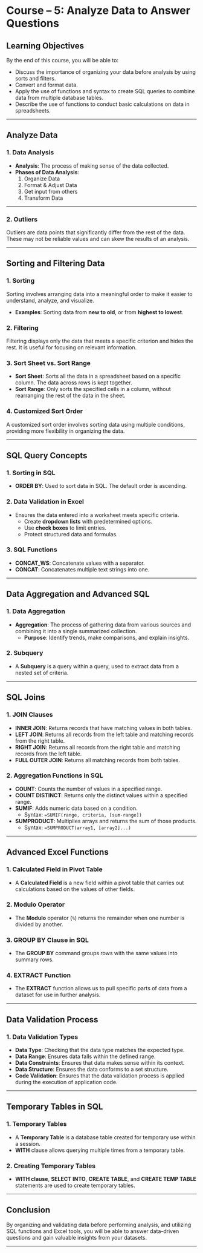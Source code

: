 # Course – 5: Analyze Data to Answer Questions

## Learning Objectives
By the end of this course, you will be able to:
- Discuss the importance of organizing your data before analysis by using sorts and filters.
- Convert and format data.
- Apply the use of functions and syntax to create SQL queries to combine data from multiple database tables.
- Describe the use of functions to conduct basic calculations on data in spreadsheets.

---

## Analyze Data

### 1. **Data Analysis**
- **Analysis**: The process of making sense of the data collected.
- **Phases of Data Analysis**:
  1. Organize Data
  2. Format & Adjust Data
  3. Get input from others
  4. Transform Data

---

### 2. **Outliers**
Outliers are data points that significantly differ from the rest of the data. These may not be reliable values and can skew the results of an analysis.

---

## Sorting and Filtering Data

### 1. **Sorting**
Sorting involves arranging data into a meaningful order to make it easier to understand, analyze, and visualize.
- **Examples**: Sorting data from **new to old**, or from **highest to lowest**.

### 2. **Filtering**
Filtering displays only the data that meets a specific criterion and hides the rest. It is useful for focusing on relevant information.

### 3. **Sort Sheet vs. Sort Range**
- **Sort Sheet**: Sorts all the data in a spreadsheet based on a specific column. The data across rows is kept together.
- **Sort Range**: Only sorts the specified cells in a column, without rearranging the rest of the data in the sheet.

### 4. **Customized Sort Order**
A customized sort order involves sorting data using multiple conditions, providing more flexibility in organizing the data.

---

## SQL Query Concepts

### 1. **Sorting in SQL**
- **ORDER BY**: Used to sort data in SQL. The default order is ascending.

### 2. **Data Validation in Excel**
- Ensures the data entered into a worksheet meets specific criteria.
  - Create **dropdown lists** with predetermined options.
  - Use **check boxes** to limit entries.
  - Protect structured data and formulas.

### 3. **SQL Functions**
- **CONCAT_WS**: Concatenate values with a separator.
- **CONCAT**: Concatenates multiple text strings into one.

---

## Data Aggregation and Advanced SQL

### 1. **Data Aggregation**
- **Aggregation**: The process of gathering data from various sources and combining it into a single summarized collection.
  - **Purpose**: Identify trends, make comparisons, and explain insights.

### 2. **Subquery**
- A **Subquery** is a query within a query, used to extract data from a nested set of criteria.

---

## SQL Joins

### 1. **JOIN Clauses**
- **INNER JOIN**: Returns records that have matching values in both tables.
- **LEFT JOIN**: Returns all records from the left table and matching records from the right table.
- **RIGHT JOIN**: Returns all records from the right table and matching records from the left table.
- **FULL OUTER JOIN**: Returns all matching records from both tables.

### 2. **Aggregation Functions in SQL**
- **COUNT**: Counts the number of values in a specified range.
- **COUNT DISTINCT**: Returns only the distinct values within a specified range.
- **SUMIF**: Adds numeric data based on a condition.
  - Syntax: `=SUMIF(range, criteria, [sum-range])`
- **SUMPRODUCT**: Multiplies arrays and returns the sum of those products.
  - Syntax: `=SUMPRODUCT(array1, [array2]...)`

---

## Advanced Excel Functions

### 1. **Calculated Field in Pivot Table**
- A **Calculated Field** is a new field within a pivot table that carries out calculations based on the values of other fields.

### 2. **Modulo Operator**
- The **Modulo** operator (`%`) returns the remainder when one number is divided by another.

### 3. **GROUP BY Clause in SQL**
- The **GROUP BY** command groups rows with the same values into summary rows.

### 4. **EXTRACT Function**
- The **EXTRACT** function allows us to pull specific parts of data from a dataset for use in further analysis.

---

## Data Validation Process

### 1. **Data Validation Types**
- **Data Type**: Checking that the data type matches the expected type.
- **Data Range**: Ensures data falls within the defined range.
- **Data Constraints**: Ensures that data makes sense within its context.
- **Data Structure**: Ensures the data conforms to a set structure.
- **Code Validation**: Ensures that the data validation process is applied during the execution of application code.

---

## Temporary Tables in SQL

### 1. **Temporary Tables**
- A **Temporary Table** is a database table created for temporary use within a session.
- **WITH** clause allows querying multiple times from a temporary table.

### 2. **Creating Temporary Tables**
- **WITH clause**, **SELECT INTO**, **CREATE TABLE**, and **CREATE TEMP TABLE** statements are used to create temporary tables.

---

## Conclusion
By organizing and validating data before performing analysis, and utilizing SQL functions and Excel tools, you will be able to answer data-driven questions and gain valuable insights from your datasets.

---

